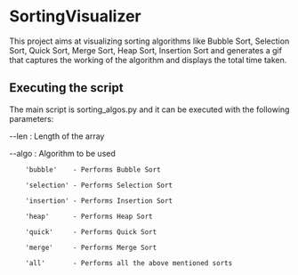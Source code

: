# SortingVisualizer

This project aims at visualizing sorting algorithms like Bubble Sort, Selection Sort, Quick Sort, Merge Sort, Heap Sort, Insertion Sort and generates a gif that captures the working of the algorithm and displays the total time taken. 

## Executing the script

The main script is sorting_algos.py and it can be executed with the following parameters:

--len : Length of the array

--algo : Algorithm to be used

        'bubble'    - Performs Bubble Sort
        
        'selection' - Performs Selection Sort
        
        'insertion' - Performs Insertion Sort
        
        'heap'      - Performs Heap Sort
        
        'quick'     - Performs Quick Sort
        
        'merge'     - Performs Merge Sort
        
        'all'       - Performs all the above mentioned sorts
